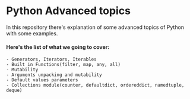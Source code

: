 # Python Advanced topics

In this repository there's explanation of some advanced topics of Python with some examples.

#### Here's the list of what we going to cover:

    - Generators, Iterators, Iterables
    - Built in Functions(filter, map, any, all)
    - Mutability
    - Arguments unpacking and mutability
    - Default values parameters
    - Collections module(counter, defaultdict, ordereddict, namedtuple, deque)